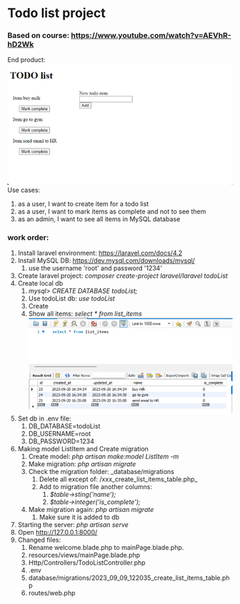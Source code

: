 # Todo list project
### Based on course: https://www.youtube.com/watch?v=AEVhR-hD2Wk
End product:
![img.png](img.png)
Use cases:
1. as a user, I want to create item for a todo list
2. as a user, I want to mark items as complete and not to see them
3. as an admin, I want to see all items in MySQL database
### work order:
1. Install laravel environment: https://laravel.com/docs/4.2
2. Install MySQL DB: https://dev.mysql.com/downloads/mysql/
   1. use the username 'root' and password '1234'
3. Create laravel project: _composer create-project laravel/laravel todoList_
4. Create local db 
   1. _mysql> CREATE DATABASE todoList;_
   2. Use todoList db: _use todoList_
   3. Create 
   4. Show all items: _select * from list_items_
   ![img_1.png](img_1.png)
5. Set db in .env file:
   1. DB_DATABASE=todoList
   2. DB_USERNAME=root
   3. DB_PASSWORD=1234
6. Making model ListItem and Create migration
   1. Create model: _php artisan make:model ListItem -m_
   2. Make migration: _php artisan migrate_
   3. Check the migration folder: _database/migrations
      1. Delete all except of: /xxx_create_list_items_table.php_
      2. Add to migration file another columns:
         1. _$table->sting('name');_
         2. _$table->integer('is_complete');_
   4. Make migration again: _php artisan migrate_
      1. Make sure it is added to db
7. Starting the server: _php artisan serve_
8. Open http://127.0.0.1:8000/
9. Changed files:
   1. Rename welcome.blade.php to mainPage.blade.php. 
   2. resources/views/mainPage.blade.php 
   3. Http/Controllers/TodoListController.php
   4. .env
   5. database/migrations/2023_09_09_122035_create_list_items_table.php
   6. routes/web.php